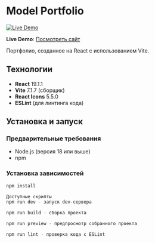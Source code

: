 # Model Portfolio

[![Live Demo](https://img.shields.io/badge/demo-live-green.svg)](https://model-portfolio.vercel.app)

**Live Demo**: [Посмотреть сайт](model-portfolio-two.vercel.app)

Портфолио, созданное на React с использованием Vite.

## Технологии

- **React** 19.1.1
- **Vite** 7.1.7 (сборщик)
- **React Icons** 5.5.0
- **ESLint** (для линтинга кода)

## Установка и запуск

### Предварительные требования

- Node.js (версия 18 или выше)
- npm

### Установка зависимостей

```bash
npm install

Доступные скрипты
npm run dev - запуск dev-сервера

npm run build - сборка проекта

npm run preview - предпросмотр собранного проекта

npm run lint - проверка кода с ESLint
```
